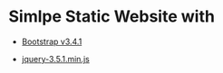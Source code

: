 # Simlpe Static Website with

* [Bootstrap v3.4.1](http://getbootstrap.com)
                            
* [jquery-3.5.1.min.js](https://code.jquery.com/jquery-3.5.1.min.js)
